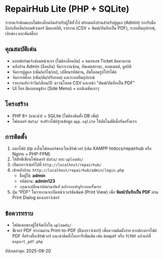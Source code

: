 
# RepairHub Lite (PHP + SQLite)

ระบบแจ้งซ่อมแบบไม่ต้องล็อคอินสำหรับผู้ใช้ทั่วไป พร้อมหลังบ้านสำหรับผู้ดูแล (Admin)
รองรับมือถือ/แท็บเล็ต/คอมพิวเตอร์ มีแผงสถิติ, รายงาน (CSV + พิมพ์/บันทึกเป็น PDF), ระบบยืมอุปกรณ์, เบิกของ และตัดสต็อก

## คุณสมบัติเด่น
- แบบฟอร์มแจ้งซ่อมหน้าแรก (ไม่ต้องล็อคอิน) + หมายเลข Ticket ติดตามงาน
- หลังบ้าน Admin (ล็อคอิน) จัดการงานซ่อม, อัพเดตสถานะ, คอมเมนต์, ดูสถิติ
- จัดการผู้ดูแล (เพิ่ม/แก้ไข/ลบ), เปลี่ยนรหัสผ่าน, อัพโหลดรูปโปรไฟล์
- จัดการสต็อก (เพิ่ม/ตัด/ปรับยอด) และระบบยืมอุปกรณ์
- รายงานประจำวัน/เดือน/ปี: ดาวน์โหลด CSV และหน้า "พิมพ์/บันทึกเป็น PDF"
- UI ไทย มีแถบเมนูข้าง (Side Menu) + แอนิเมชันเบาๆ

## โครงสร้าง
- PHP 8+ (แนะนำ) + SQLite (ไม่ต้องติดตั้ง DB เพิ่ม)
- โฟลเดอร์ `data/` จะสร้างไฟล์ฐานข้อมูล `app.sqlite` ให้อัตโนมัติเมื่อรันครั้งแรก

## การติดตั้ง
1. แตกไฟล์ zip ลงในโฟลเดอร์ของเว็บเซิร์ฟเวอร์ (เช่น XAMPP htdocs/repairhub หรือ Nginx + PHP-FPM)
2. ให้สิทธิ์เขียนโฟลเดอร์ `data/` และ `uploads/`
3. เปิดเบราว์เซอร์ไปที่ `http://localhost/repairhub/`
4. เข้าหลังบ้าน: `http://localhost/repairhub/admin/login.php`  
   - ชื่อผู้ใช้: **admin**  
   - รหัสผ่าน: **admin123**  
   - *กรุณาเปลี่ยนรหัสผ่านทันที หลังจากเข้าสู่ระบบครั้งแรก*
5. ปุ่ม "PDF" ในรายงานจะเปิดหน้าเวอร์ชันพิมพ์ (Print View) เพื่อ **พิมพ์/บันทึกเป็น PDF** ผ่าน Print Dialog ของเบราว์เซอร์

## ข้อควรทราบ
- ไฟล์แนบของผู้ใช้จัดเก็บใน `uploads/`
- ฟีเจอร์ PDF ทำงานผ่าน Print-to-PDF (ฝั่งเบราว์เซอร์) เพื่อความติดตั้งง่าย หากต้องการไฟล์ PDF ที่สร้างฝั่งเซิร์ฟเวอร์ แนะนำติดตั้งไลบรารีเพิ่มเติม เช่น `dompdf` หรือ `TCPDF` แล้วแก้ที่ `export_pdf.php`

อัปเดตล่าสุด: 2025-08-20
